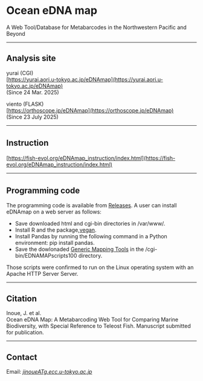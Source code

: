 # Ocean eDNA map
A Web Tool/Database for Metabarcodes in the Northwestern Pacific and Beyond


---

## Analysis site
<!-- CGI: Fast   -->
yurai (CGI)   
[https://yurai.aori.u-tokyo.ac.jp/eDNAmap](https://yurai.aori.u-tokyo.ac.jp/eDNAmap)   
(Since 24 Mar. 2025)   

viento (FLASK)   
[https://orthoscope.jp/eDNAmap](https://orthoscope.jp/eDNAmap)   
(Since 23 July 2025)   

---
## Instruction　　　
[https://fish-evol.org/eDNAmap_instruction/index.html](https://fish-evol.org/eDNAmap_instruction/index.html)   

---
## Programming code　　　
The programming code is available from [Releases](https://github.com/jun-inoue/eDNAmap/releases/tag/v1.0.0).  A user can install eDNAmap on a web server as follows:
- Save downloaded html and cgi-bin directories in /var/www/.
- Install R and the package,[vegan](https://cran.r-project.org/web/packages/vegan/index.html).
- Install Pandas by running the following command in a Python environment: pip install pandas.
- Save the dowlonaded [Generic Mapping Tools](https://www.generic-mapping-tools.org) in the /cgi-bin/EDNAMAPscripts100 directory.   

Those scripts were confirmed to run on the Linux operating system with an Apache HTTP Server Server.   

---
## Citation
Inoue, J. et al.   
Ocean eDNA Map: A Metabarcoding Web Tool for Comparing Marine Biodiversity, with Special Reference to Teleost Fish. Manuscript submitted for publication.   

---
## Contact 
Email: [_jinoueATg.ecc.u-tokyo.ac.jp_](http://www.fish-evol.org/index_eng.html)
<br />  
